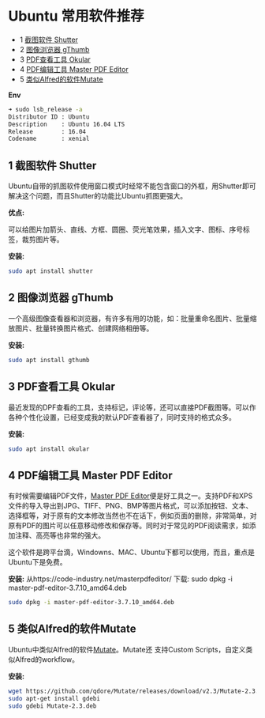 # Ubuntu 常用软件推荐


* 1 [截图软件 Shutter](ubuntu.md#1_截图软件_Shutter)
* 2 [图像浏览器 gThumb](ubuntu.md#2_图像浏览器_gThumb)
* 3 [PDF查看工具 Okular](ubuntu.md#3_PDF查看工具_Okular)
* 4 [PDF编辑工具 Master PDF Editor](ubuntu.md#4_PDF编辑工具_Master_PDF_Editor)
* 5 [类似Alfred的软件Mutate](ubuntu.md#5_类似Alfred的软件Mutate)


**Env**

```bash
➜ sudo lsb_release -a
Distributor ID : Ubuntu
Description    : Ubuntu 16.04 LTS
Release        : 16.04
Codename       : xenial
```

## 1 截图软件 Shutter

Ubuntu自带的抓图软件使用窗口模式时经常不能包含窗口的外框，用Shutter即可解决这个问题，而且Shutter的功能比Ubuntu抓图更强大。

**优点:**

可以给图片加箭头、直线、方框、圆圈、荧光笔效果，插入文字、图标、序号标签，裁剪图片等。

**安装:**

```bash
sudo apt install shutter
```

## 2 图像浏览器 gThumb 

一个高级图像查看器和浏览器，有许多有用的功能，如：批量重命名图片、批量缩放图片、批量转换图片格式、创建网络相册等。

**安装:**

```bash
sudo apt install gthumb
```

## 3 PDF查看工具 Okular 

最近发现的DPF查看的工具，支持标记，评论等，还可以直接PDF截图等。可以作各种个性化设置，已经变成我的默认PDF查看器了，同时支持的格式众多。

**安装:**

```bash
sudo apt install okular
```

## 4 PDF编辑工具 Master PDF Editor 

有时候需要编辑PDF文件，[Master PDF Editor](https://code-industry.net/masterpdfeditor/)便是好工具之一。支持PDF和XPS文件的导入导出到JPG、TIFF、PNG、BMP等图片格式，可以添加按钮、文本、选择框等，对于原有的文本修改当然也不在话下，例如页面的删除，非常简单，对原有PDF的图片可以任意移动修改和保存等。同时对于常见的PDF阅读需求，如添加注释、高亮等也非常的强大。

这个软件是跨平台滴，Windowns、MAC、Ubuntu下都可以使用，而且，重点是Ubuntu下是免费。

**安装:**
从https://code-industry.net/masterpdfeditor/ 下载: sudo dpkg -i master-pdf-editor-3.7.10_amd64.deb

```bash
sudo dpkg -i master-pdf-editor-3.7.10_amd64.deb
```

## 5 类似Alfred的软件Mutate

Ubuntu中类似Alfred的软件[Mutate](https://github.com/qdore/Mutate)。Mutate还
支持Custom Scripts，自定义类似Alfred的workflow。

**安装:**
```bash
wget https://github.com/qdore/Mutate/releases/download/v2.3/Mutate-2.3.deb
sudo apt-get install gdebi
sudo gdebi Mutate-2.3.deb
```

